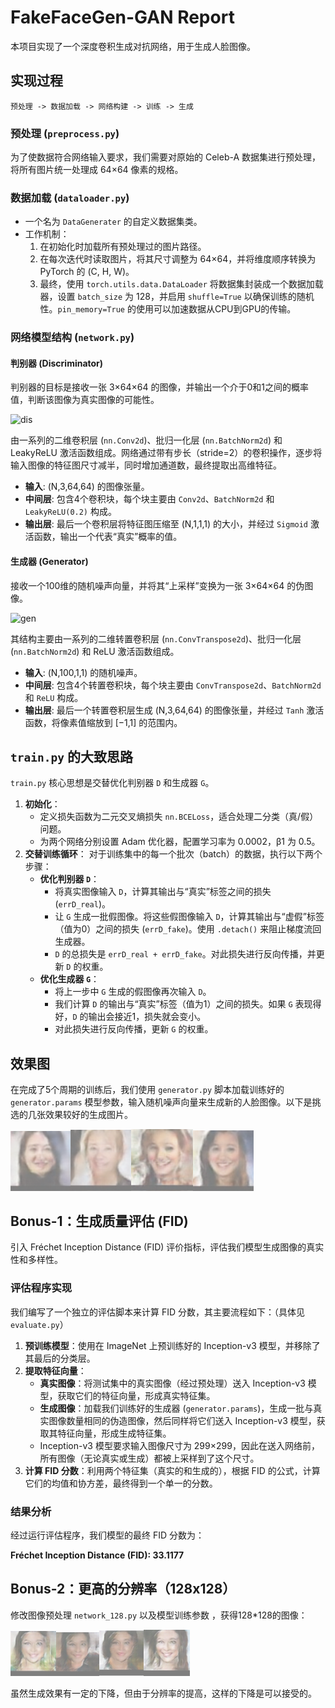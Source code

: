 # FakeFaceGen-GAN Report

本项目实现了一个深度卷积生成对抗网络，用于生成人脸图像。

## 实现过程

 `预处理 -> 数据加载 -> 网络构建 -> 训练 -> 生成` 

### 预处理 (`preprocess.py`)

为了使数据符合网络输入要求，我们需要对原始的 Celeb-A 数据集进行预处理，将所有图片统一处理成 64×64 像素的规格。

### 数据加载 (`dataloader.py`)

- 一个名为 `DataGenerater` 的自定义数据集类。
- 工作机制：
  1. 在初始化时加载所有预处理过的图片路径。
  2. 在每次迭代时读取图片，将其尺寸调整为 64×64，并将维度顺序转换为 PyTorch 的 (C, H, W)。
  3. 最终，使用 `torch.utils.data.DataLoader` 将数据集封装成一个数据加载器，设置 `batch_size` 为 128，并启用 `shuffle=True` 以确保训练的随机性。`pin_memory=True` 的使用可以加速数据从CPU到GPU的传输。

### 网络模型结构 (`network.py`)

#### 判别器 (Discriminator)

判别器的目标是接收一张 3×64×64 的图像，并输出一个介于0和1之间的概率值，判断该图像为真实图像的可能性。

![dis](https://camo.githubusercontent.com/92ec2d08df87f802bb19c20bb0e57c5633fb2c5233a1c90e76810c528abd2419/68747470733a2f2f692d626c6f672e6373646e696d672e636e2f626c6f675f6d6967726174652f36306666363333306431663230306565336264666137366635653661346561302e706e67237069635f63656e746572)

由一系列的二维卷积层 (`nn.Conv2d`)、批归一化层 (`nn.BatchNorm2d`) 和 LeakyReLU 激活函数组成。网络通过带有步长（stride=2）的卷积操作，逐步将输入图像的特征图尺寸减半，同时增加通道数，最终提取出高维特征。

- **输入**: (N,3,64,64) 的图像张量。
- **中间层**: 包含4个卷积块，每个块主要由 `Conv2d`、`BatchNorm2d` 和 `LeakyReLU(0.2)` 构成。
- **输出层**: 最后一个卷积层将特征图压缩至 (N,1,1,1) 的大小，并经过 `Sigmoid` 激活函数，输出一个代表“真实”概率的值。

#### 生成器 (Generator)

接收一个100维的随机噪声向量，并将其“上采样”变换为一张 3×64×64 的伪图像。

![gen](https://camo.githubusercontent.com/b01f020e6d2891c50f2349b5411cb1a2520ace8a2cb5287266debc22a41bc2ee/68747470733a2f2f7777772e706164646c65706164646c652e6f72672e636e2f646f63756d656e746174696f6e2f646f63732f7a682f5f696d616765732f6d6f64656c732e706e67)

其结构主要由一系列的二维转置卷积层 (`nn.ConvTranspose2d`)、批归一化层 (`nn.BatchNorm2d`) 和 ReLU 激活函数组成。

- **输入**: (N,100,1,1) 的随机噪声。
- **中间层**: 包含4个转置卷积块，每个块主要由 `ConvTranspose2d`、`BatchNorm2d` 和 `ReLU` 构成。
- **输出层**: 最后一个转置卷积层生成 (N,3,64,64) 的图像张量，并经过 `Tanh` 激活函数，将像素值缩放到 [−1,1] 的范围内。

## `train.py` 的大致思路

`train.py` 核心思想是交替优化判别器 `D` 和生成器 `G`。

1. **初始化**：
   - 定义损失函数为二元交叉熵损失 `nn.BCELoss`，适合处理二分类（真/假）问题。
   - 为两个网络分别设置 Adam 优化器，配置学习率为 0.0002，β1 为 0.5。
2. **交替训练循环**： 对于训练集中的每一个批次（batch）的数据，执行以下两个步骤：
   - **优化判别器 `D`**：
     - 将真实图像输入 `D`，计算其输出与“真实”标签之间的损失 (`errD_real`)。
     - 让 `G` 生成一批假图像。将这些假图像输入 `D`，计算其输出与“虚假”标签（值为0）之间的损失 (`errD_fake`)。使用 `.detach()` 来阻止梯度流回生成器。
     - `D` 的总损失是 `errD_real + errD_fake`。对此损失进行反向传播，并更新 `D` 的权重。
   - **优化生成器 `G`**：
     - 将上一步中 `G` 生成的假图像再次输入 `D`。
     - 我们计算 `D` 的输出与“真实”标签（值为1）之间的损失。如果 `G` 表现得好，`D` 的输出会接近1，损失就会变小。
     - 对此损失进行反向传播，更新 `G` 的权重。

## 效果图

在完成了5个周期的训练后，我们使用 `generator.py` 脚本加载训练好的 `generator.params` 模型参数，输入随机噪声向量来生成新的人脸图像。以下是挑选的几张效果较好的生成图片。

<img src="./assets/image-20250625130651313.png" alt="image-20250625130651313" style="zoom:33%;" /><img src="./assets/image-20250625130608465.png" alt="image-20250625130608465" style="zoom:33%;" /><img src="./assets/image-20250625130803658.png" alt="image-20250625130803658" style="zoom:29%;" /><img src="./assets/image-20250625130847459.png" alt="image-20250625130847459" style="zoom:25%;" />

## Bonus-1：生成质量评估 (FID)

引入 Fréchet Inception Distance (FID) 评价指标，评估我们模型生成图像的真实性和多样性。

### 评估程序实现

我们编写了一个独立的评估脚本来计算 FID 分数，其主要流程如下：（具体见  `evaluate.py`）

1. **预训练模型**：使用在 ImageNet 上预训练好的 Inception-v3 模型，并移除了其最后的分类层。
2. **提取特征向量**：
   - **真实图像**：将测试集中的真实图像（经过预处理）送入 Inception-v3 模型，获取它们的特征向量，形成真实特征集。
   - **生成图像**：加载我们训练好的生成器 (`generator.params`)，生成一批与真实图像数量相同的伪造图像，然后同样将它们送入 Inception-v3 模型，获取其特征向量，形成生成特征集。
   - Inception-v3 模型要求输入图像尺寸为 299×299，因此在送入网络前，所有图像（无论真实或生成）都被上采样到了这个尺寸。
3. **计算 FID 分数**：利用两个特征集（真实的和生成的），根据 FID 的公式，计算它们的均值和协方差，最终得到一个单一的分数。

### 结果分析

经过运行评估程序，我们模型的最终 FID 分数为：

**Fréchet Inception Distance (FID): 33.1177**

## Bonus-2：更高的分辨率（128x128）

修改图像预处理 `network_128.py` 以及模型训练参数 ，获得128*128的图像：

<img src="./assets/image-20250625192932581.png" alt="image-20250625192932581" style="zoom: 25%;" /><img src="./assets/image-20250625192843037.png" alt="image-20250625192843037" style="zoom:37%;" /><img src="./assets/image-20250625193043540.png" alt="image-20250625193043540" style="zoom:28%;" /><img src="./assets/image-20250625193116569.png" alt="image-20250625193116569" style="zoom:30%;" />

虽然生成效果有一定的下降，但由于分辨率的提高，这样的下降是可以接受的。